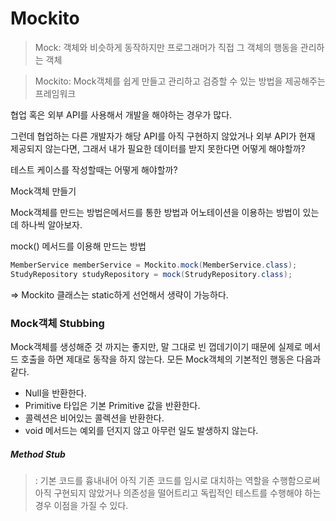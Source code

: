 # Mockito

> Mock: 객체와 비슷하게 동작하지만 프로그래머가 직접 그 객체의 행동을 관리하는 객체

> Mockito: Mock객체를 쉽게 만들고 관리하고 검증할 수 있는 방법을 제공해주는 프레임워크



협업 혹은 외부 API를 사용해서 개발을 해야하는 경우가 많다. 

그런데 협업하는 다른 개발자가 해당 API를 아직 구현하지 않았거나 외부 API가 현재 제공되지 않는다면, 그래서 내가 필요한 데이터를 받지 못한다면 어떻게 해야할까? 

테스트 케이스를 작성할때는 어떻게 해야할까? 



Mock객체 만들기

Mock객체를 만드는 방법은메서드를 통한 방법과 어노테이션을 이용하는 방법이 있는데 하나씩 알아보자.



mock() 메서드를 이용해 만드는 방법

```java
MemberService memberService = Mockito.mock(MemberService.class);
StudyRepository studyRepository = mock(StrudyRepository.class);
```

=> Mockito 클래스는 static하게 선언해서 생략이 가능하다.



### Mock객체 Stubbing

Mock객체를 생성해준 것 까지는 좋지만, 말 그대로 빈 껍데기이기 때문에 실제로 메서드 호출을 하면 제대로 동작을 하지 않는다. 모든 Mock객체의 기본적인 행동은 다음과 같다.

- Null을 반환한다.
- Primitive 타입은 기본 Primitive 값을 반환한다.
- 콜렉션은 비어있는 콜렉션을 반환한다.
- void 메서드는 예외를 던지지 않고 아무런 일도 발생하지 않는다.



##### Method Stub

> : 기본 코드를 흉내내어 아직 기존 코드를 임시로 대치하는 역할을 수행함으로써 아직 구현되지 않았거나 의존성을 떨어트리고 독립적인 테스트를 수행해야 하는경우 이점을 가질 수 있다.
